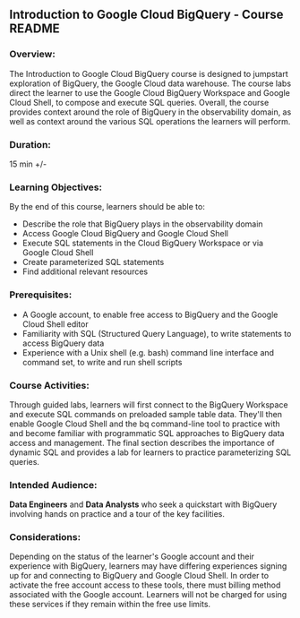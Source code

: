 ## Introduction to Google Cloud BigQuery - Course README

### **Overview:**

The Introduction to Google Cloud BigQuery course is designed to jumpstart exploration of BigQuery, the Google Cloud data warehouse. The course labs direct the learner to use the Google Cloud BigQuery Workspace and Google Cloud Shell, to compose and execute SQL queries. Overall, the course provides context around the role of BigQuery in the observability domain, as well as context around the various SQL operations the learners will perform.

### **Duration:** 
15 min +/-

### **Learning Objectives:** 

By the end of this course, learners should be able to:
* Describe the role that BigQuery plays in the observability domain
* Access Google Cloud BigQuery and Google Cloud Shell
* Execute SQL statements in the Cloud BigQuery Workspace or via Google Cloud Shell
* Create parameterized SQL statements 
* Find additional relevant resources 

### **Prerequisites:** 

* A Google account, to enable free access to BigQuery and the Google Cloud Shell editor  
* Familiarity with SQL (Structured Query Language), to write statements to access BigQuery data 
* Experience with a Unix shell (e.g. bash) command line interface and command set, to write and run shell scripts  

### **Course Activities:** 

Through guided labs, learners will first connect to the BigQuery Workspace and execute SQL commands on preloaded sample table data.  They'll then enable Google Cloud Shell and the bq command-line tool to practice with and become familiar with programmatic SQL approaches to BigQuery data access and management. The final section describes the importance of dynamic SQL and provides a lab for learners to practice parameterizing SQL queries.   

### **Intended Audience:**  
**Data Engineers** and **Data Analysts** who seek a quickstart with BigQuery involving hands on practice and a tour of the key facilities.

### **Considerations:** 

Depending on the status of the learner's Google account and their experience with BigQuery, learners may have differing experiences signing up for and connecting to BigQuery and Google Cloud Shell.  In order to activate the free account access to these tools, there must billing method associated with the Google account. Learners will not be charged for using these services if they remain within the free use limits.
